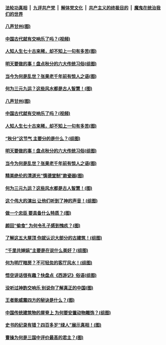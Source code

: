####  [法轮功真相](../../../../basic/blob/master/README.md?t=09232113) &nbsp;|&nbsp; [九评共产党](../../../../9ping.md/blob/master/README.md?t=09232113) &nbsp;|&nbsp; [解体党文化](../../../../jtdwh.md/blob/master/README.md?t=09232113)  &nbsp;|&nbsp; [共产主义的终极目的](../../../../gczydzjmd.md/blob/master/README.md?t=09232113) &nbsp;|&nbsp; [魔鬼在统治我们的世界](../../../../mgztzwmdsj.md/blob/master/README.md?t=09232113) 

#### [八声甘州(图)](../pages/p7/908205.md?t=09232113) 

#### [中国古代就有交响乐了吗？(视频)](../pages/p7/906134.md?t=09232113) 

#### [人知人生七十古来稀，却不知上一句有多苦(图)](../pages/p7/906478.md?t=09232113) 

#### [明天要做的事！盘点秋分的六大传统习俗(组图)](../pages/p7/907100.md?t=09232113) 

#### [当今为何是乱世？张果老千年前有惊人之语(图)](../pages/p7/907732.md?t=09232113) 

#### [何为三元九运？这些风水都是古人智慧！(图)](../pages/p7/887486.md?t=09232113) 

#### [八声甘州(图)](../pages/p7/908205.md?t=09232113) 

#### [中国古代就有交响乐了吗？(视频)](../pages/p7/906134.md?t=09232113) 

#### [人知人生七十古来稀，却不知上一句有多苦(图)](../pages/p7/906478.md?t=09232113) 

#### [“秋分”这节气 主要分的是什么？(组图)](../pages/p7/907099.md?t=09232113) 

#### [明天要做的事！盘点秋分的六大传统习俗(组图)](../pages/p7/907100.md?t=09232113) 

#### [当今为何是乱世？张果老千年前有惊人之语(图)](../pages/p7/907732.md?t=09232113) 

#### [精美绝伦的清道光“慎德堂制”款瓷器(图)](../pages/p7/907390.md?t=09232113) 

#### [何为三元九运？这些风水都是古人智慧！(图)](../pages/p7/887486.md?t=09232113) 

#### [这个伟大的演出 让他们听到了神的声音！(组图)](../pages/p7/908076.md?t=09232113) 

#### [做一个忠臣 要具备什么特质？(图)](../pages/p7/906864.md?t=09232113) 

#### [颜回“偷食” 为何令孔子感到愧疚？(图)](../pages/p7/907860.md?t=09232113) 

#### [了解这五大屋顶 你就认识大部分的古建筑！(组图)](../pages/p7/907315.md?t=09232113) 

#### [“千里共婵娟”主要是在说什么美好？(组图)](../pages/p7/907434.md?t=09232113) 

#### [何为明厅暗房？不可轻忽的客厅风水！(组图)](../pages/p7/887512.md?t=09232113) 

#### [悟空讲话很有趣？快盘点《西游记》俗语(组图)](../pages/p7/907421.md?t=09232113) 

#### [没听过神韵交响乐 别说你了解真正的中国(图)](../pages/p7/907936.md?t=09232113) 

#### [王者能威震四方的秘诀是什么？(图)](../pages/p7/906793.md?t=09232113) 

#### [中国传统建筑物的屋脊上 为何要安置动物雕饰？(组图)](../pages/p7/906541.md?t=09232113) 

#### [史书的纪录有错？四百多岁“绿人”展示真相！(图)](../pages/p7/906174.md?t=09232113) 

#### [曹操为何是三国中评价最高的君主？(图)](../pages/p7/905786.md?t=09232113) 

